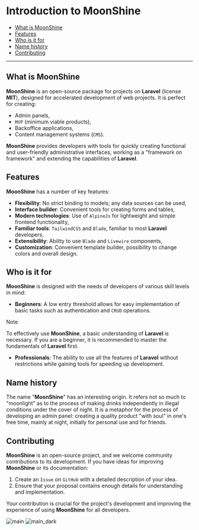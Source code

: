 # Introduction to MoonShine

- [What is MoonShine](#what-is-moonshine)
- [Features](#features)
- [Who is it for](#who-is-it-for)
- [Name history](#name-history)
- [Contributing](#contributing)

---

<a name="what-is-moonshine"></a>
## What is MoonShine

**MoonShine** is an open-source package for projects on **Laravel** (license **MIT**), designed for accelerated development of web projects. It is perfect for creating:

- Admin panels,
- `MVP` (minimum viable products),
- Backoffice applications,
- Content management systems (`CMS`).

**MoonShine** provides developers with tools for quickly creating functional and user-friendly administrative interfaces, working as a "framework on framework" and extending the capabilities of **Laravel**.

<a name="features"></a>
## Features

**MoonShine** has a number of key features:

- **Flexibility**: No strict binding to models; any data sources can be used,
- **Interface builder**: Convenient tools for creating forms and tables,
- **Modern technologies**: Use of `AlpineJs` for lightweight and simple frontend functionality,
- **Familiar tools**: `TailwindCSS` and `Blade`, familiar to most **Laravel** developers,
- **Extensibility**: Ability to use `Blade` and `Livewire` components,
- **Customization**: Convenient template builder, possibility to change colors and overall design.

<a name="who-is-it-for"></a>
## Who is it for

**MoonShine** is designed with the needs of developers of various skill levels in mind:

- **Beginners**: A low entry threshold allows for easy implementation of basic tasks such as authentication and `CRUD` operations.

> [!NOTE]
> To effectively use **MoonShine**, a basic understanding of **Laravel** is necessary. If you are a beginner, it is recommended to master the fundamentals of **Laravel** first.

- **Professionals**: The ability to use all the features of **Laravel** without restrictions while gaining tools for speeding up development.

<a name="name-history"></a>
## Name history

The name "**MoonShine**" has an interesting origin. It refers not so much to "moonlight" as to the process of making drinks independently in illegal conditions under the cover of night. It is a metaphor for the process of developing an admin panel: creating a quality product "with soul" in one's free time, mainly at night, initially for personal use and for friends.

<a name="contributing"></a>
## Contributing

**MoonShine** is an open-source project, and we welcome community contributions to its development. If you have ideas for improving **MoonShine** or its documentation:

1. Create an `Issue` on `GitHub` with a detailed description of your idea.
2. Ensure that your proposal contains enough details for understanding and implementation.

Your contribution is crucial for the project's development and improving the experience of using **MoonShine** for all developers.

![main](https://raw.githubusercontent.com/moonshine-software/doc/3.x/resources/screenshots/main.png)
![main_dark](https://raw.githubusercontent.com/moonshine-software/doc/3.x/resources/screenshots/main_dark.png)
